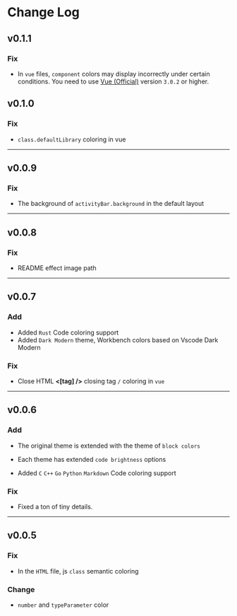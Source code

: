 # Change Log

## v0.1.1

### Fix

- In `vue` files, `component` colors may display incorrectly under certain conditions. You need to use [Vue (Official)](https://github.com/vuejs/language-tools) version `3.0.2` or higher.

## v0.1.0

### Fix

- `class.defaultLibrary` coloring in vue

---

## v0.0.9

### Fix

- The background of `activityBar.background` in the default layout

---

## v0.0.8

### Fix

- README effect image path

---

## v0.0.7

### Add

- Added `Rust` Code coloring support
- Added `Dark Modern` theme, Workbench colors based on Vscode Dark Modern

### Fix

- Close HTML **<[tag] />**  closing tag `/` coloring in `vue`

---

## v0.0.6

### Add

- The original theme is extended with the theme of `block colors`

- Each theme has extended `code brightness` options

- Added `C` `C++` `Go` `Python` `Markdown` Code coloring support

### Fix

- Fixed a ton of tiny details.

---

## v0.0.5

### Fix

- In the `HTML` file, js `class` semantic coloring

### Change

- `number` and `typeParameter` color